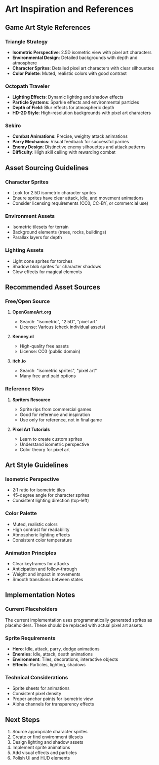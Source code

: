 # Art Inspiration and References

## Game Art Style References

### Triangle Strategy
- **Isometric Perspective**: 2.5D isometric view with pixel art characters
- **Environmental Design**: Detailed backgrounds with depth and atmosphere
- **Character Sprites**: Detailed pixel art characters with clear silhouettes
- **Color Palette**: Muted, realistic colors with good contrast

### Octopath Traveler
- **Lighting Effects**: Dynamic lighting and shadow effects
- **Particle Systems**: Sparkle effects and environmental particles
- **Depth of Field**: Blur effects for atmospheric depth
- **HD-2D Style**: High-resolution backgrounds with pixel art characters

### Sekiro
- **Combat Animations**: Precise, weighty attack animations
- **Parry Mechanics**: Visual feedback for successful parries
- **Enemy Design**: Distinctive enemy silhouettes and attack patterns
- **Difficulty**: High skill ceiling with rewarding combat

## Asset Sourcing Guidelines

### Character Sprites
- Look for 2.5D isometric character sprites
- Ensure sprites have clear attack, idle, and movement animations
- Consider licensing requirements (CC0, CC-BY, or commercial use)

### Environment Assets
- Isometric tilesets for terrain
- Background elements (trees, rocks, buildings)
- Parallax layers for depth

### Lighting Assets
- Light cone sprites for torches
- Shadow blob sprites for character shadows
- Glow effects for magical elements

## Recommended Asset Sources

### Free/Open Source
1. **OpenGameArt.org**
   - Search: "isometric", "2.5D", "pixel art"
   - License: Various (check individual assets)

2. **Kenney.nl**
   - High-quality free assets
   - License: CC0 (public domain)

3. **itch.io**
   - Search: "isometric sprites", "pixel art"
   - Many free and paid options

### Reference Sites
1. **Spriters Resource**
   - Sprite rips from commercial games
   - Good for reference and inspiration
   - Use only for reference, not in final game

2. **Pixel Art Tutorials**
   - Learn to create custom sprites
   - Understand isometric perspective
   - Color theory for pixel art

## Art Style Guidelines

### Isometric Perspective
- 2:1 ratio for isometric tiles
- 45-degree angle for character sprites
- Consistent lighting direction (top-left)

### Color Palette
- Muted, realistic colors
- High contrast for readability
- Atmospheric lighting effects
- Consistent color temperature

### Animation Principles
- Clear keyframes for attacks
- Anticipation and follow-through
- Weight and impact in movements
- Smooth transitions between states

## Implementation Notes

### Current Placeholders
The current implementation uses programmatically generated sprites as placeholders. These should be replaced with actual pixel art assets.

### Sprite Requirements
- **Hero**: Idle, attack, parry, dodge animations
- **Enemies**: Idle, attack, death animations
- **Environment**: Tiles, decorations, interactive objects
- **Effects**: Particles, lighting, shadows

### Technical Considerations
- Sprite sheets for animations
- Consistent pixel density
- Proper anchor points for isometric view
- Alpha channels for transparency effects

## Next Steps

1. Source appropriate character sprites
2. Create or find environment tilesets
3. Design lighting and shadow assets
4. Implement sprite animations
5. Add visual effects and particles
6. Polish UI and HUD elements